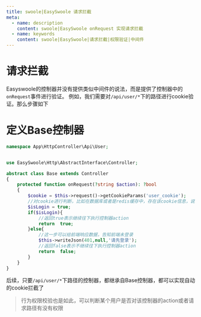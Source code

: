 ```yaml
---
title: swoole|EasySwoole 请求拦截
meta:
  - name: description
    content: swoole|EasySwoole onRequest 实现请求拦截
  - name: keywords
    content: swoole|EasySwoole|请求拦截|权限验证|中间件
---
```


# 请求拦截

Easyswoole的控制器并没有提供类似中间件的说法，而是提供了控制器中的```onRequest```事件进行验证。
例如，我们需要对```/api/user/*```下的路径进行cookie验证。那么步骤如下
# 定义Base控制器

```php
namespace App\HttpController\Api\User;


use EasySwoole\Http\AbstractInterface\Controller;

abstract class Base extends Controller
{
    protected function onRequest(?string $action): ?bool
    {
        $cookie = $this->request()->getCookieParams('user_cookie');
        //对cookie进行判断，比如在数据库或者是redis缓存中，存在该cookie信息，说明用户登录成功
        $isLogin = true;
        if($isLogin){
            //返回true表示继续往下执行控制器action
            return  true;
        }else{
            //这一步可以给前端响应数据，告知前端未登录
            $this->writeJson(401,null,'请先登录');
            //返回false表示不继续往下执行控制器action
            return  false;
        }
    }
}

```

后续，只要```/api/user/*```下路径的控制器，都继承自Base控制器，都可以实现自动的cookie拦截了

> 行为权限校验也是如此，可以判断某个用户是否对该控制器的action或者请求路径有没有权限